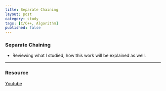 ```yaml
---
title: Separate Chaining
layout: post
category: study
tags: [C/C++, Algorithm]
published: false
---
```


### Separate Chaining
* Reviewing what I studied, how this work will be explained as well. 
---



### Resource
[Youtube](https://www.youtube.com/watch?v=_xA8UvfOGgU&ab_channel=GeeksforGeeks)